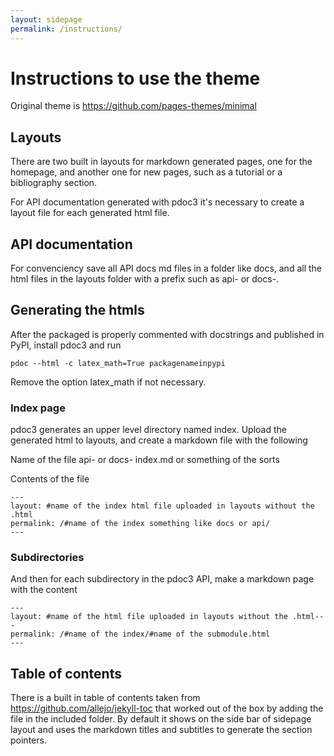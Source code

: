 ```yaml
---
layout: sidepage
permalink: /instructions/
---
```


# Instructions to use the theme

Original theme is https://github.com/pages-themes/minimal

## Layouts

There are two built in layouts for markdown generated pages, one for the homepage, and another one for new pages,
such as a tutorial or a bibliography section.

For API documentation generated with pdoc3 it's necessary to create a layout file for each generated html file.

## API documentation

For convenciency save all API docs md files in a folder like docs, and all the html files in the layouts folder
with a prefix such as api- or docs-.

## Generating the htmls

After the packaged is properly commented with docstrings and published in PyPI, install pdoc3 and run

```
pdoc --html -c latex_math=True packagenameinpypi
```
Remove the option latex_math if not necessary.

### Index page

pdoc3 generates an upper level directory named index. Upload the generated html to layouts, and create a markdown
file with the following

Name of the file api- or docs- index.md or something of the sorts

Contents of the file

```
---
layout: #name of the index html file uploaded in layouts without the .html
permalink: /#name of the index something like docs or api/
---
```

### Subdirectories

And then for each subdirectory in the pdoc3 API, make a markdown page with the content

```
---
layout: #name of the html file uploaded in layouts without the .html---
permalink: /#name of the index/#name of the submodule.html
---
```

## Table of contents

There is a built in table of contents taken from https://github.com/allejo/jekyll-toc that worked out of the box by
adding the file in the included folder. By default it shows on the side bar of sidepage layout and uses the markdown
titles and subtitles to generate the section pointers.
